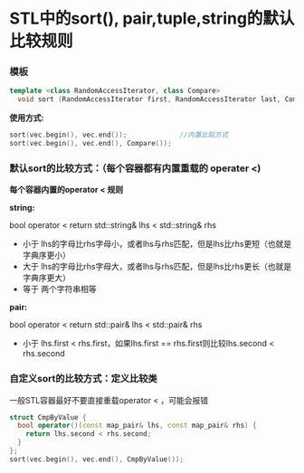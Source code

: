 # STL中的sort\(\), pair,tuple,string的默认比较规则

### 模板

```cpp
template <class RandomAccessIterator, class Compare>
  void sort (RandomAccessIterator first, RandomAccessIterator last, Compare comp);
```

**使用方式:**

```cpp
sort(vec.begin(), vec.end());             //内置比较方式
sort(vec.begin(), vec.end(), Compare());
```

### **默认sort的比较方式：（每个容器都有内置重载的 operater &lt;\)**

**每个容器内置的operator &lt; 规则** 

**string:**  

bool operator &lt;  return std::string& lhs &lt; std::string& rhs

* 小于 lhs的字母比rhs字母小，或者lhs与rhs匹配，但是lhs比rhs更短（也就是字典序更小）
* 大于 lhs的字母比rhs字母大，或者lhs与rhs匹配，但是lhs比rhs更长（也就是字典序更大）
* 等于 两个字符串相等

**pair:**

bool operator &lt;  return std::pair& lhs &lt; std::pair& rhs

* 小于 lhs.first &lt; rhs.first，如果lhs.first == rhs.first则比较lhs.second &lt; rhs.second 

### 自定义sort的比较方式：定义比较类

一般STL容器最好不要直接重载operator &lt; ，可能会报错

```cpp
struct CmpByValue {
  bool operator()(const map_pair& lhs, const map_pair& rhs) {
    return lhs.second < rhs.second;
  }
};
sort(vec.begin(), vec.end(), CmpByValue());
```

